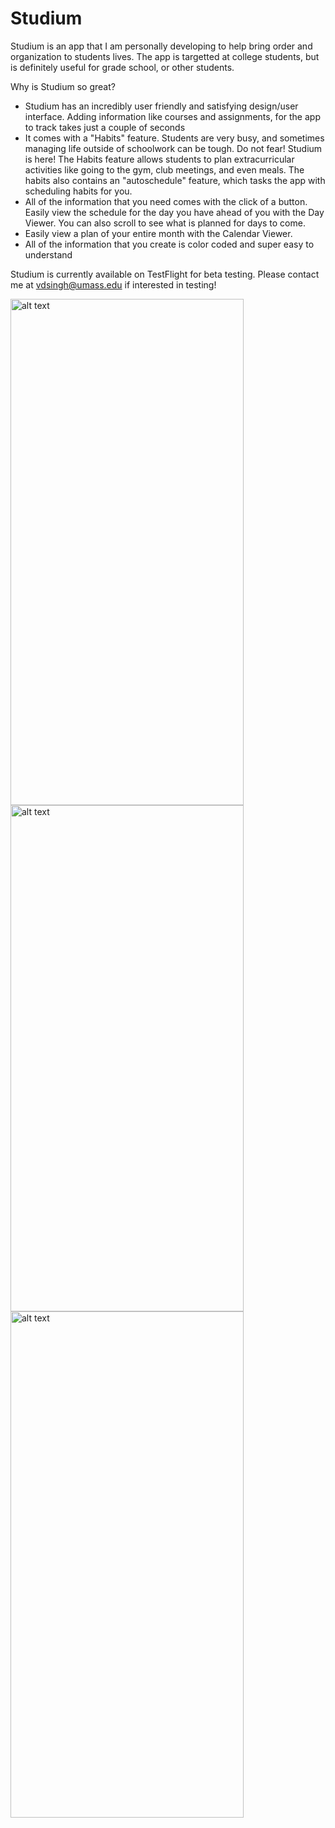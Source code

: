 # Studium
Studium is an app that I am personally developing to help bring order and organization to students lives. The app is targetted at college students, but is definitely useful for grade school, or other students.

Why is Studium so great?
- Studium has an incredibly user friendly and satisfying design/user interface. Adding information like courses and assignments, for the app to track takes just a couple of seconds
- It comes with a "Habits" feature. Students are very busy, and sometimes managing life outside of schoolwork can be tough. Do not fear! Studium is here! The Habits feature allows students to plan extracurricular activities like going to the gym, club meetings, and even meals. The habits also contains an "autoschedule" feature, which tasks the app with scheduling habits for you.
- All of the information that you need comes with the click of a button. Easily view the schedule for the day you have ahead of you with the Day Viewer. You can also scroll to see what is planned for days to come.
- Easily view a plan of your entire month with the Calendar Viewer. 
- All of the information that you create is color coded and super easy to understand

Studium is currently available on TestFlight for beta testing. Please contact me at vdsingh@umass.edu if interested in testing!

<div>
<img src="https://user-images.githubusercontent.com/53489317/92434328-90208100-f16d-11ea-8e11-5fd99788dedf.jpg" alt="alt text" width="373" height="810">
<img src="https://user-images.githubusercontent.com/53489317/92434349-99115280-f16d-11ea-8374-bb7d985200ed.jpg" alt="alt text" width="373" height="810">
<img src="https://user-images.githubusercontent.com/53489317/92434352-9adb1600-f16d-11ea-8989-c814ab905213.jpg" alt="alt text" width="373" height="810">
</div>
